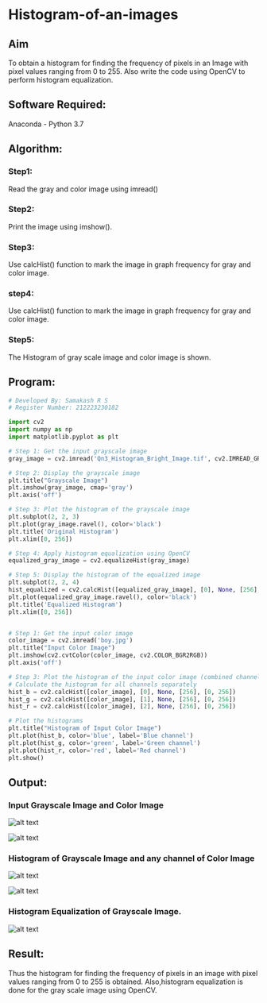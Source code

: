 # Histogram-of-an-images
## Aim
To obtain a histogram for finding the frequency of pixels in an Image with pixel values ranging from 0 to 255. Also write the code using OpenCV to perform histogram equalization.

## Software Required:
Anaconda - Python 3.7

## Algorithm:
### Step1:
Read the gray and color image using imread()

### Step2:
Print the image using imshow().



### Step3:
Use calcHist() function to mark the image in graph frequency for gray and color image.

### step4:
Use calcHist() function to mark the image in graph frequency for gray and color image.

### Step5:
The Histogram of gray scale image and color image is shown.


## Program:
```python
# Developed By: Samakash R S
# Register Number: 212223230182
```
```python
import cv2
import numpy as np
import matplotlib.pyplot as plt

# Step 1: Get the input grayscale image
gray_image = cv2.imread('Qn3_Histogram_Bright_Image.tif', cv2.IMREAD_GRAYSCALE)

# Step 2: Display the grayscale image
plt.title("Grayscale Image")
plt.imshow(gray_image, cmap='gray')
plt.axis('off')

# Step 3: Plot the histogram of the grayscale image
plt.subplot(2, 2, 3)
plt.plot(gray_image.ravel(), color='black')
plt.title('Original Histogram')
plt.xlim([0, 256])

# Step 4: Apply histogram equalization using OpenCV
equalized_gray_image = cv2.equalizeHist(gray_image)

# Step 5: Display the histogram of the equalized image
plt.subplot(2, 2, 4)
hist_equalized = cv2.calcHist([equalized_gray_image], [0], None, [256], [0, 256])
plt.plot(equalized_gray_image.ravel(), color='black')
plt.title('Equalized Histogram')
plt.xlim([0, 256])


# Step 1: Get the input color image
color_image = cv2.imread('boy.jpg')
plt.title("Input Color Image")
plt.imshow(cv2.cvtColor(color_image, cv2.COLOR_BGR2RGB))
plt.axis('off')

# Step 3: Plot the histogram of the input color image (combined channels)
# Calculate the histogram for all channels separately
hist_b = cv2.calcHist([color_image], [0], None, [256], [0, 256])
hist_g = cv2.calcHist([color_image], [1], None, [256], [0, 256])
hist_r = cv2.calcHist([color_image], [2], None, [256], [0, 256])

# Plot the histograms
plt.title("Histogram of Input Color Image")
plt.plot(hist_b, color='blue', label='Blue channel')
plt.plot(hist_g, color='green', label='Green channel')
plt.plot(hist_r, color='red', label='Red channel')
plt.show()
```
## Output:
### Input Grayscale Image and Color Image
![alt text](<Screenshot 2025-03-29 134443.png>)

![alt text](<Screenshot 2025-03-29 134533.png>)

### Histogram of Grayscale Image and any channel of Color Image

![alt text](<Screenshot 2025-03-29 134451.png>)

![alt text](<Screenshot 2025-03-29 134540.png>)

### Histogram Equalization of Grayscale Image.

![alt text](<Screenshot 2025-03-29 134458.png>)



## Result: 
Thus the histogram for finding the frequency of pixels in an image with pixel values ranging from 0 to 255 is obtained. Also,histogram equalization is done for the gray scale image using OpenCV.

